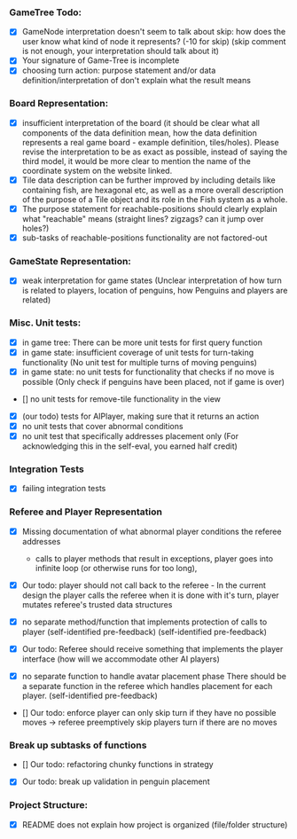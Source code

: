### GameTree Todo:

-   [x] GameNode interpretation doesn't seem to talk about skip: how does the user know what kind of node it represents? (-10 for skip) (skip comment is not enough, your interpretation should talk about it)
-   [x] Your signature of Game-Tree is incomplete
-   [x] choosing turn action: purpose statement and/or data definition/interpretation of <Action> don't explain what the result means

### Board Representation:

-   [x] insufficient interpretation of the board (it should be clear what all components of the data definition mean, how the data definition represents a real game board - example definition, tiles/holes). Please revise the interpretation to be as exact as possible, instead of saying the third model, it would be more clear to mention the name of the coordinate system on the website linked.
-   [x] Tile data description can be further improved by including details like containing fish, are hexagonal etc, as well as a more overall description of the purpose of a Tile object and its role in the Fish system as a whole.
-   [x] The purpose statement for reachable-positions should clearly explain what "reachable" means (straight lines? zigzags? can it jump over holes?)
-   [x] sub-tasks of reachable-positions functionality are not factored-out

### GameState Representation:

-   [x] weak interpretation for game states (Unclear interpretation of how turn is related to players, location of penguins, how Penguins and players are related)

### Misc. Unit tests:

-   [x] in game tree: There can be more unit tests for first query function
-   [x] in game state: insufficient coverage of unit tests for turn-taking functionality (No unit test for multiple turns of moving penguins)
-   [x] in game state: no unit tests for functionality that checks if no move is possible (Only check if penguins have been placed, not if game is over)
-   [] no unit tests for remove-tile functionality in the view
-   [x] (our todo) tests for AIPlayer, making sure that it returns an action
-   [x] no unit tests that cover abnormal conditions
-   [x] no unit test that specifically addresses placement only (For acknowledging this in the self-eval, you earned half credit)

### Integration Tests

-   [x] failing integration tests

### Referee and Player Representation

-   [x] Missing documentation of what abnormal player conditions the referee addresses

    -   calls to player methods that result in exceptions, player goes into infinite loop (or otherwise runs for too long),

-   [x] Our todo: player should not call back to the referee - In the current design the player calls the referee when it is done with it's turn, player mutates referee's trusted data structures

-   [x] no separate method/function that implements protection of calls to player (self-identified pre-feedback) (self-identified pre-feedback)

-   [x] Our todo: Referee should receive something that implements the player interface (how will we accommodate other AI players)

-   [x] no separate function to handle avatar placement phase There should be a separate function in the referee which handles placement for each player. (self-identified pre-feedback)

-   [] Our todo: enforce player can only skip turn if they have no possible moves -> referee preemptively skip players turn if there are no moves

### Break up subtasks of functions

-   [] Our todo: refactoring chunky functions in strategy

-   [x] Our todo: break up validation in penguin placement

### Project Structure:

-   [x] README does not explain how project is organized (file/folder structure)
